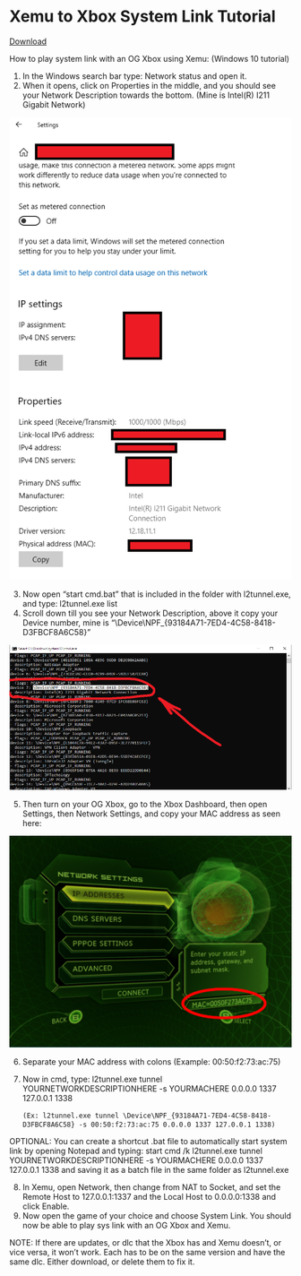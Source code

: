 # Xemu to Xbox System Link Tutorial

[Download](https://github.com/WIFIDarthMaul/Xemu-to-Xbox-System-Link-Tutorial/raw/main/Xemu%20to%20Xbox%20Sys%20Link%20Guide%20(with%20l2tunnel).zip)

How to play system link with an OG Xbox using Xemu:
(Windows 10 tutorial)

1.	In the Windows search bar type: Network status and open it.
2.	When it opens, click on Properties in the middle, and you should see your Network Description towards the bottom. (Mine is Intel(R) I211 Gigabit Network)

![Screenshot](tut1.png)

3.	Now open “start cmd.bat” that is included in the folder with l2tunnel.exe, and type: l2tunnel.exe list
4.	Scroll down till you see your Network Description, above it copy your Device number, mine is “\Device\NPF_{93184A71-7ED4-4C58-8418-D3FBCF8A6C58}”

![Screenshot](tut2.png)
 
5.	Then turn on your OG Xbox, go to the Xbox Dashboard, then open Settings, then Network Settings, and copy your MAC address as seen here:

![Screenshot](tut3.png)

6.	Separate your MAC address with colons (Example: 00:50:f2:73:ac:75)
7.	Now in cmd, type: l2tunnel.exe tunnel YOURNETWORKDESCRIPTIONHERE -s YOURMACHERE 0.0.0.0 1337 127.0.0.1 1338

        (Ex: l2tunnel.exe tunnel \Device\NPF_{93184A71-7ED4-4C58-8418-D3FBCF8A6C58} -s 00:50:f2:73:ac:75 0.0.0.0 1337 127.0.0.1 1338)

OPTIONAL:
	You can create a shortcut .bat file to automatically start system link by opening Notepad and typing: start cmd /k l2tunnel.exe tunnel YOURNETWORKDESCRIPTIONHERE -s YOURMACHERE 0.0.0.0 1337 127.0.0.1 1338 and saving it as a batch file in the same folder as l2tunnel.exe

8.	In Xemu, open Network, then change from NAT to Socket, and set the Remote Host to 127.0.0.1:1337 and the Local Host to 0.0.0.0:1338 and click Enable.
9.	Now open the game of your choice and choose System Link. You should now be able to play sys link with an OG Xbox and Xemu.

NOTE:
If there are updates, or dlc that the Xbox has and Xemu doesn’t, or vice versa, it won’t work. Each has to be on the same version and have the same dlc. Either download, or delete them to fix it.
